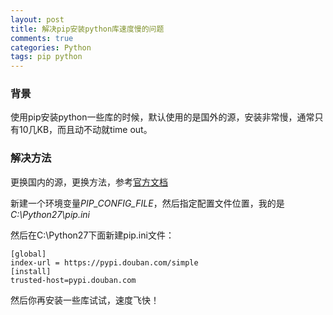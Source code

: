 ```yaml
---
layout: post
title: 解决pip安装python库速度慢的问题
comments: true
categories: Python
tags: pip python
---
```


### 背景

使用pip安装python一些库的时候，默认使用的是国外的源，安装非常慢，通常只有10几KB，而且动不动就time out。

### 解决方法

更换国内的源，更换方法，参考[官方文档](https://pip.pypa.io/en/latest/user_guide/#requirements-files)

新建一个环境变量*PIP_CONFIG_FILE*，然后指定配置文件位置，我的是*C:\Python27\pip.ini*

然后在C:\Python27下面新建pip.ini文件：

```
[global]
index-url = https://pypi.douban.com/simple
[install]
trusted-host=pypi.douban.com
```

然后你再安装一些库试试，速度飞快！
